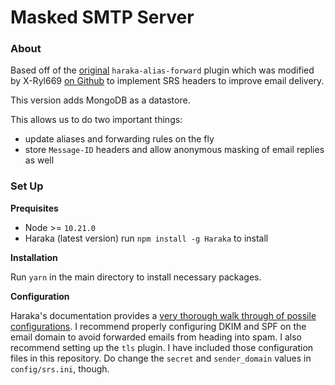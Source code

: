 # Masked SMTP Server

### About

Based off of the [original](https://github.com/chadsmith/haraka-alias-forward) `haraka-alias-forward` 
plugin which was modified by X-Ryl669 [on Github](https://github.com/X-Ryl669/haraka-alias-forward) to 
implement SRS headers to improve email delivery. 

This version adds MongoDB as a datastore. 

This allows us to do two important things:
- update aliases and forwarding rules on the fly
- store `Message-ID` headers and allow anonymous masking of email replies as well

### Set Up

**Prequisites**

- Node >= `10.21.0`
- Haraka (latest version) run `npm install -g Haraka` to install

**Installation**

Run `yarn` in the main directory to install necessary packages.

**Configuration**

Haraka's documentation provides a [very thorough walk through of possile configurations](http://haraka.github.io/core/CoreConfig/). I recommend properly configuring DKIM and SPF on the email domain to avoid forwarded emails from heading into spam. I also recommend setting up the `tls` plugin. I have included those configuration files in this repository. Do change the `secret` and `sender_domain` values in `config/srs.ini`, though.
